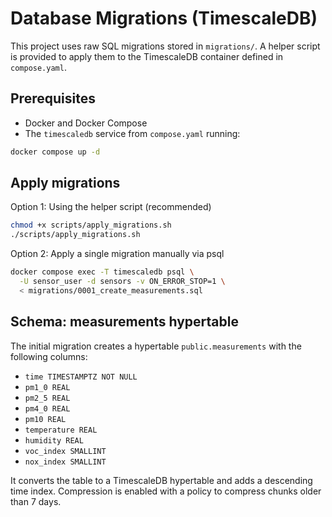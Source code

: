 # Database Migrations (TimescaleDB)

This project uses raw SQL migrations stored in `migrations/`. A helper script is provided to apply them to the TimescaleDB container defined in `compose.yaml`.

## Prerequisites

- Docker and Docker Compose
- The `timescaledb` service from `compose.yaml` running:

```bash
docker compose up -d
```

## Apply migrations

Option 1: Using the helper script (recommended)

```bash
chmod +x scripts/apply_migrations.sh
./scripts/apply_migrations.sh
```

Option 2: Apply a single migration manually via psql

```bash
docker compose exec -T timescaledb psql \
  -U sensor_user -d sensors -v ON_ERROR_STOP=1 \
  < migrations/0001_create_measurements.sql
```

## Schema: measurements hypertable

The initial migration creates a hypertable `public.measurements` with the following columns:

- `time TIMESTAMPTZ NOT NULL`
- `pm1_0 REAL`
- `pm2_5 REAL`
- `pm4_0 REAL`
- `pm10 REAL`
- `temperature REAL`
- `humidity REAL`
- `voc_index SMALLINT`
- `nox_index SMALLINT`

It converts the table to a TimescaleDB hypertable and adds a descending time index. Compression is enabled with a policy to compress chunks older than 7 days.
